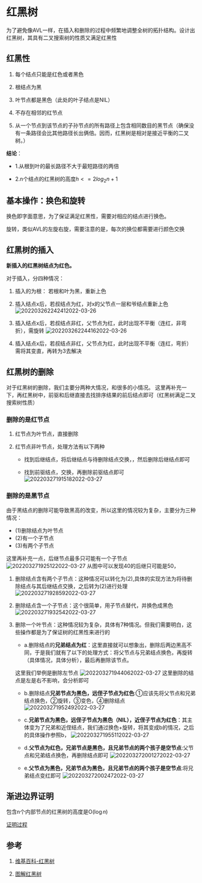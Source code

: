 ﻿# 红黑树

为了避免像AVL一样，在插入和删除的过程中频繁地调整全树的拓扑结构。设计出红黑树，其具有二叉搜索树的性质又满足红黑性

## 红黑性

1. 每个结点只能是红色或者黑色

2. 根结点为黑

3. 叶节点都是黑色（此处的叶子结点是NIL）

4. 不存在相邻的红节点

5. 从一个节点到该节点的子孙节点的所有路径上包含相同数目的黑节点（确保没有一条路径会比其他路径长出俩倍。因而，红黑树是相对是接近平衡的二叉树。）

**结论**：

- 1.从根到叶的最长路径不大于最短路径的两倍

- 2.n个结点的红黑树的高度$h <= 2log_2{n+1}$

## 基本操作：换色和旋转

换色即字面意思，为了保证满足红黑性，需要对相应的结点进行换色。

旋转，类似AVL的左旋右旋，需要注意的是，每次的换位都需要进行颜色交换

## 红黑树的插入

**新插入的红黑树结点为红色。**

对于插入，分四种情况：

1. 插入的为根： 若根和叶为黑，重新上色

2. 插入结点x后，若叔结点为红，对x的父节点一层和爷结点重新上色
![202203262242412022-03-26](https://s2.loli.net/2022/03/26/hx9Z5HlP8M2Nftp.png)

3. 插入结点x后，若叔结点非红，父节点为红，此时出现不平衡（连红，非弯折），需旋转
![202203262244162022-03-26](https://s2.loli.net/2022/03/26/4uScFwYrbhzjIGo.png)

4. 插入结点x后，若叔结点非红，父节点为红，此时出现不平衡（连红，弯折）需将其变直，再转为3去解决

## 红黑树的删除

对于红黑树的删除，我们主要分两种大情况，和很多的小情况。
这里再补充一下，再红黑树中，前驱和后继直接去找排序结果的前后结点即可（红黑树满足二叉搜索树性质）

### 删除的是红节点

1. 红节点为叶节点，直接删除

2. 红节点非叶节点，处理方法有以下两种

    - 找到后继结点，将后继结点与待删除结点交换，，然后删除后继结点即可

    - 找到前驱结点，交换，再删除前驱结点即可
    ![202203271915182022-03-27](https://s2.loli.net/2022/03/27/yEuZd58C4xJvc3F.png)

### 删除的是黑节点

由于黑结点的删除可能导致黑高的改变，所以这里的情况较为复杂，主要分为三种情况：

- (1)删除结点为叶节点
- (2)有一个子节点
- (3)有两个子节点

这里再补充一点，后继节点最多只可能有一个子节点
![202203271925122022-03-27](https://s2.loli.net/2022/03/27/mbEC9k5tzBGJRS6.png)
从图中可以发现40的后继只可能是50，

1. 删除结点含有两个子节点：这种情况可以转化为(2),具体的实现方法为将待删除结点与其后继结点交换，之后转为(2)进行处理
    ![202203271928592022-03-27](https://s2.loli.net/2022/03/27/9SeRVvQa8cfwkpu.png)

2. 删除结点含一个子节点：这个很简单，用子节点替代，并换色成黑色
    ![202203271932542022-03-27](https://s2.loli.net/2022/03/27/ZFqi7Xdl16e8VpU.png)

3. 删除一个叶节点：这种情况较为复杂，具体有7种情况。但我们需要明白，这些操作都是为了保证树的红黑性来进行的

    - a.删除结点的**兄弟结点为红**：这里直接就可以想象出，删除后两边黑高不同，于是我们就有了以下的处理方式：将父节点与兄弟结点换色，再旋转（具体情况，具体分析），最后再删除该节点。

    这里我们举例是删除左节点
    ![202203271944062022-03-27](https://s2.loli.net/2022/03/27/vCOhjpryG2dPU4H.png)
    这里删除的结点是左是右不影响，会分析即可

    - b.删除结点**兄弟节点为黑色，远侄子节点为红色**:①应该先将父节点和兄弟结点换色，②旋转，③变色，④删除结点
    ![202203271952492022-03-27](https://s2.loli.net/2022/03/27/1gYlm2sBa3TWLhI.png)

    - c.**兄弟节点为黑色，远侄子节点为黑色（NIL），近侄子节点为红色**：其主体变为了兄弟和近侄结点，我们通过换色+旋转，将其变成b的情况，之后的具体操作参照b，
    ![202203271955112022-03-27](https://s2.loli.net/2022/03/27/5eJQwbmX1DPV8fo.png)

    - d.**父节点为红色，兄弟节点是黑色，且兄弟节点的两个孩子是空节点**:父节点和兄弟结点换色，再删除结点即可
    ![202203272001272022-03-27](https://s2.loli.net/2022/03/27/qgFhnRG2PAQe1rO.png)

    - e.**父节点为黑色，兄弟节点为黑色，且兄弟节点的两个孩子是空节点**:将兄弟结点变红即可
    ![202203272002472022-03-27](https://s2.loli.net/2022/03/27/MwYzmHsOFPXuWcb.png)

## 渐进边界证明

包含n个内部节点的红黑树的高度是${\displaystyle {\text{O}}(\log n)}$

[证明过程](https://zh.wikipedia.org/wiki/%E7%BA%A2%E9%BB%91%E6%A0%91#%E6%B8%90%E8%BF%91%E8%BE%B9%E7%95%8C%E7%9A%84%E8%AF%81%E6%98%8E)

## 参考

1. [维基百科-红黑树](https://zh.wikipedia.org/wiki/%E7%BA%A2%E9%BB%91%E6%A0%91)

2. [图解红黑树](https://mp.weixin.qq.com/s/AgVeH6-00NwiMVAQjzYh3Q)
